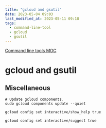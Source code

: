 ```yaml
---
title: "gcloud and gsutil"
date: 2023-05-04 09:03
last_modified_at: 2023-05-11 09:18
tags:
  - command-line-tool
  - gcloud
  - gsutil
---
```


[Command line tools MOC](Command%20line%20tools%20MOC.md)

# gcloud and gsutil

## Miscellaneous

```shell
# Update gcloud components.
sudo gcloud components update --quiet

gcloud config set interactive/show_help true

gcloud config set interactive/suggest true
```
